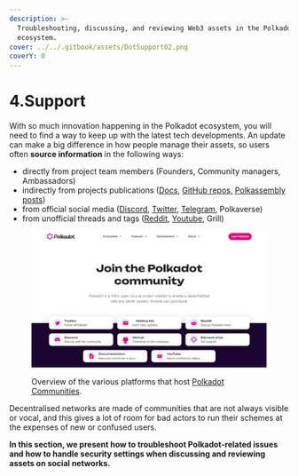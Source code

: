 ```yaml
---
description: >-
  Troubleshooting, discussing, and reviewing Web3 assets in the Polkadot
  ecosystem.
cover: ../../.gitbook/assets/DotSupport02.png
coverY: 0
---
```


# 4.Support

With so much innovation happening in the Polkadot ecosystem, you will need to find a way to keep up with the latest tech developments. An update can make a big difference in how people manage their assets, so users often **source information** in the following ways:

* directly from project team members (Founders, Community managers, Ambassadors)
* indirectly from projects publications ([Docs](docs.md), [GitHub repos,](github.md) [Polkassembly posts](polkassembly.md))
* from official social media ([Discord](discord.md), [Twitter](twitter.md), [Telegram](telegram.md), Polkaverse)
* from unofficial threads and tags ([Reddit](reddit.md), [Youtube](youtube.md), Grill)

<figure><img src="../../.gitbook/assets/S_PolkadotCommunities.PNG" alt="A screenshot showcasing all social network platforms from which Polkadot ecosystem participants can get support."><figcaption><p>Overview of the various platforms that host <a href="https://polkadot.network/community/">Polkadot Communities</a>.</p></figcaption></figure>

Decentralised networks are made of communities that are not always visible or vocal, and this gives a lot of room for bad actors to run their schemes at the expenses of new or confused users.



**In this section, we present how to troubleshoot Polkadot-related issues and how to handle security settings when discussing and reviewing assets on social networks.**

